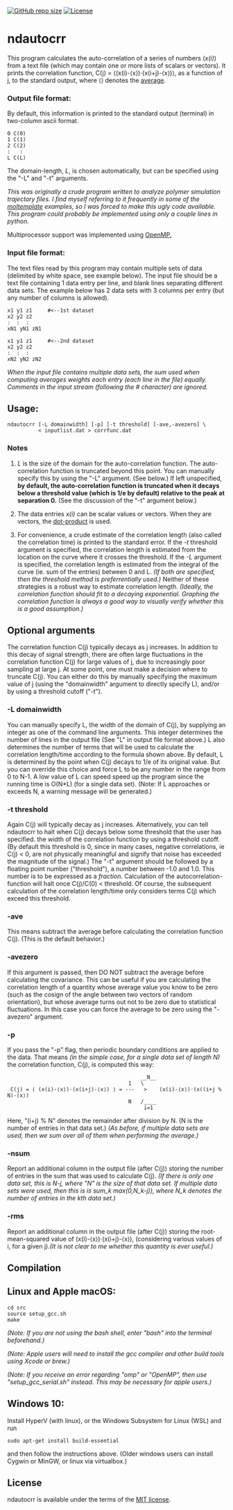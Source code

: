 [![GitHub repo size](https://img.shields.io/github/repo-size/jewettaij/ndautocrr)]()
[![License](https://img.shields.io/badge/License-MIT-green.svg)]()



ndautocrr
===========

This program calculates the auto-correlation of
a series of numbers (*x(i)*) from a text file
(which may contain one or more lists of scalars or vectors).
It prints the correlation function,
C(j) = ⟨(x(i)-⟨x⟩)⋅(x(i+j)-⟨x⟩)⟩,
as a function of j, to the standard output, where ⟨⟩ denotes the
[average](https://en.wikipedia.org/wiki/Average#Arithmetic_mean).



### Output file format:
By default, this information is printed to the standard output (terminal)
in two-column ascii format.

```
0 C(0)
1 C(1)
2 C(2)
:   :
L C(L)
```
The domain-length, *L*, is chosen automatically, but can be specified
using the "-L" and "-t" arguments.

*This was originally a crude program written to analyze polymer simulation
trajectory files.  I find myself referring to it frequently in some of the
[moltemplate](https://github.com/jewettaij/moltemplate)
examples, so I was forced to make this ugly code available.*
*This program could probably be implemented
using only a couple lines in python.*

Multiprocessor support was implemented using
[OpenMP.](https://en.wikipedia.org/wiki/OpenMP)


### Input file format:

The text files read by this program may contain multiple sets of data
(delimited by white space, see example below).
The input file should be a text file containing 1 data entry per line,
and blank lines separating different data sets.
The example below has 2 data sets with 3 columns per entry
(but any number of columns is allowed).
```
x1 y1 z1     #<--1st dataset
x2 y2 z2
:  :  :
xN1 yN1 zN1

x1 y1 z1     #<--2nd dataset
x2 y2 z2
:  :  :
xN2 yN2 zN2
```
*When the input file contains multiple data sets, the sum used when computing averages weights each entry (each line in the file) equally.*
*Comments in the input stream (following the \# character) are ignored.*

## Usage:

```
ndautocrr [-L domainwidth] [-p] [-t threshold] [-ave,-avezero] \
          < inputlist.dat > corrfunc.dat
```



### Notes


1. *L* is the size of the domain for the auto-correlation function.
The auto-correlation function is truncated beyond this point.
You can manually specify this by using the "-L" argument.  (See below.)
If left unspecified, **by default, the auto-correlation function is truncated
when it decays below a threshold value (which is 1/e by default)
relative to the peak at separation 0.**
(See the discussion of the "-t" argument below.)

2. The data entries *x(i)* can be scalar values or vectors.
When they are vectors, the
[dot-product](https://en.wikipedia.org/wiki/Dot_product)
is used.

3. For convenience, a crude estimate of the correlation length
(also called the correlation time) is printed to the standard error.
If the *-t* threshold argument is specified, the correlation length is
estimated from the location on the curve where it crosses the threshold.
If the *-L* argument is specified, the correlation length is estimated
from the integral of the curve (ie. sum of the entries) between 0 and L.
*(If both are specified, then the threshold method is preferrentially used.)*
Neither of these strategies is a robust way to estimate correlation length.
*(Ideally, the correlation function should fit to a decaying exponential.
Graphing the correlation function is always a good way to visually verify
whether this is a good assumption.)*


## Optional arguments

The correlation function C(j) typically decays as j increases.
In addition to this decay of signal strength, there are often
large fluctuations in the correlation function C(j) for large
values of j, due to increasingly poor sampling at large j.
At some point, one must make a decision where to truncate C(j).
You can either do this by manually specifying the maximum value
of j (using the "domainwidth" argument to directly specify L),
and/or by using a threshold cutoff ("-t").


### -L domainwidth

You can manually specify L, the width of the domain of C(j),
by supplying an integer as one of the command line arguments.
This integer determines the number of lines in the output file
(See "L" in output file format above.)  L also determines the
number of terms that will be used to calculate the correlation
length/time according to the formula shown above.
By default, L is determined by the point when C(j)
decays to 1/e of its original value.
But you can override this choice and force L 
to be any number in the range from 0 to N-1.
A low value of L can speed speed up the program 
since the running time is O(N\*L) (for a single data set).
(Note:  If L approaches or exceeds N, a warning message will be generated.)


### -t threshold

Again C(j) will typically decay as j increases.
Alternatively, you can tell ndautocrr to halt when
C(j) decays below some threshold that the user has specified.
the width of the correlation function by using a threshold cutoff.
(By default this threshold is 0, since in many cases, negative
correlations, ie C(j) < 0, are not physically meaningful and
signify that noise has exceeded the magnitude of the signal.)
The "-t" argument should be followed by a floating point number
("threshold"), a number between -1.0 and 1.0. This number is
to be expressed as a _fraction_.  Calculation of the
autocorrelation-function will halt once C(j)/C(0) < threshold.
Of course, the subsequent calculation of the correlation
length/time only considers terms C(j) which exceed this threshold.


### -ave

This means subtract the average before calculating the
correlation function C(j).  (This is the default behavior.)


### -avezero

If this argument is passed, then DO NOT subtract the average before calculating
the covariance.  This can be useful if you are calculating the correlation
length of a quantity whose average value you know to be zero (such as the
cosign of the angle between two vectors of random orientation), but whose
average turns out not to be zero due to statistical fluctuations.  In this
case you can force the average to be zero using the "-avezero"
argument.


### -p

If you pass the "-p" flag, then periodic boundary conditions
are applied to the data.
That means *(in the simple case, for a single data set of length N)*
the correlation function, C(j), is computed this way:
```
                                           __N__
                                       1   \
 C(j) = ⟨ (x(i)-⟨x⟩)⋅(x(i+j)-⟨x⟩) ⟩ = ---   >    (x(i)-⟨x⟩)⋅(x((i+j % N)-⟨x⟩)
                                       N   /____
                                            i=1
```
Here, "(i+j) % N" denotes the remainder after division by N.
(N is the number of entries in that data set.)
*(As before, if multiple data sets are used, 
  then we sum over all of them when performing the average.)*


### -nsum
Report an additional column in the output file (after C(j)) storing the number of entries in the sum that was used to calculate C(j).  *(If there is only one data set, this is N-j, where "N" is the size of that data set.  If multiple data sets were used, then this is is sum_k max(0,N_k-j)), where N_k denotes the number of entries in the kth data set.)*


### -rms
Report an additional column in the output file (after C(j)) storing the root-mean-squared value of (x(i)-⟨x⟩)⋅(x(i+j)-⟨x⟩), (considering various values of i, for a given j).*(It is not clear to me whether this quantity is ever useful.)*


## Compilation

## Linux and Apple macOS:

```
cd src
source setup_gcc.sh
make
```

*(Note:  If you are not using the bash shell,
enter "bash" into the terminal beforehand.)*

*(Note: Apple users will need to install the gcc compiler
and other build tools using Xcode or brew.)*

*(Note: If you receive an error regarding "omp" or "OpenMP", then use
"setup_gcc_serial.sh" instead.  This may be necessary for apple users.)*

## Windows 10:

Install HyperV (with linux), or the Windows Subsystem for Linux (WSL) and run

```
sudo apt-get install build-essential
```

and then follow the instructions above.
(Older windows users can install Cygwin or MinGW, or linux via virtualbox.)

## License

ndautocrr is available under the terms of the [MIT license](LICENSE.md).
